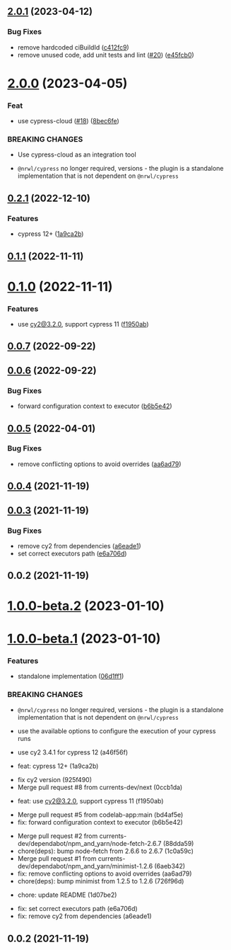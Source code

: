 

## [2.0.1](https://github.com/currents-dev/currents-nx/compare/v2.0.0...v2.0.1) (2023-04-12)


### Bug Fixes

* remove hardcoded ciBuildId ([c412fc9](https://github.com/currents-dev/currents-nx/commit/c412fc90c5bb6cfd74871bcf905d01816450d0b6))
* remove unused code, add unit tests and lint ([#20](https://github.com/currents-dev/currents-nx/issues/20)) ([e45fcb0](https://github.com/currents-dev/currents-nx/commit/e45fcb08082d79e355b2f1aebd8ea13f1fddec2b))

# [2.0.0](https://github.com/currents-dev/currents-nx/compare/v2.0.0-beta.0...v2.0.0) (2023-04-05)

### Feat

- use cypress-cloud ([#18](https://github.com/currents-dev/currents-nx/issues/18)) ([8bec6fe](https://github.com/currents-dev/currents-nx/commit/8bec6fe1087c5d90bfb297c6346c31f19c5cf81b))

### BREAKING CHANGES

- Use cypress-cloud as an integration tool

- `@nrwl/cypress` no longer required, versions - the plugin is a standalone implementation that is not dependent on `@nrwl/cypress`

## [0.2.1](https://github.com/currents-dev/currents-nx/compare/0.2.0...0.2.1) (2022-12-10)

### Features

- cypress 12+ ([1a9ca2b](https://github.com/currents-dev/currents-nx/commit/1a9ca2b2de40ef254c0e45c7a5df5b9c927c3468))

## [0.1.1](https://github.com/currents-dev/currents-nx/compare/0.1.0...0.1.1) (2022-11-11)

# [0.1.0](https://github.com/currents-dev/currents-nx/compare/0.0.7...0.1.0) (2022-11-11)

### Features

- use cy2@3.2.0, support cypress 11 ([f1950ab](https://github.com/currents-dev/currents-nx/commit/f1950abc5e680626ebfb512944a50ae3b016b0cd))

## [0.0.7](https://github.com/currents-dev/currents-nx/compare/0.0.6...0.0.7) (2022-09-22)

## [0.0.6](https://github.com/currents-dev/currents-nx/compare/0.0.5...0.0.6) (2022-09-22)

### Bug Fixes

- forward configuration context to executor ([b6b5e42](https://github.com/currents-dev/currents-nx/commit/b6b5e42b339cb1a56ae3123f3d34bb5780f97321))

## [0.0.5](https://github.com/currents-dev/currents-nx/compare/0.0.4...0.0.5) (2022-04-01)

### Bug Fixes

- remove conflicting options to avoid overrides ([aa6ad79](https://github.com/currents-dev/currents-nx/commit/aa6ad790648fe2e728da064523335e04394a7514))

## [0.0.4](https://github.com/currents-dev/currents-nx/compare/0.0.3...0.0.4) (2021-11-19)

## [0.0.3](https://github.com/currents-dev/currents-nx/compare/0.0.2...0.0.3) (2021-11-19)

### Bug Fixes

- remove cy2 from dependencies ([a6eade1](https://github.com/currents-dev/currents-nx/commit/a6eade1c7c17db7ee68c1e03c4e1ed2e42228dd1))
- set correct executors path ([e6a706d](https://github.com/currents-dev/currents-nx/commit/e6a706d8a4e255b44be280654d9fc4324a3130f2))

## 0.0.2 (2021-11-19)

# [1.0.0-beta.2](https://github.com/currents-dev/currents-nx/compare/1.0.0-beta.1...1.0.0-beta.2) (2023-01-10)

# [1.0.0-beta.1](https://github.com/currents-dev/currents-nx/compare/0.2.1...1.0.0-beta.1) (2023-01-10)

### Features

- standalone implementation ([06d1ff1](https://github.com/currents-dev/currents-nx/commit/06d1ff1df3bb85fc4fd58c130aa4110529564a58))

### BREAKING CHANGES

- `@nrwl/cypress` no longer required, versions - the plugin is a standalone implementation that is not dependent on `@nrwl/cypress`

- use the available options to configure the execution of your cypress runs

- use cy2 3.4.1 for cypress 12 (a46f56f)

* feat: cypress 12+ (1a9ca2b)

- fix cy2 version (925f490)
- Merge pull request #8 from currents-dev/next (0ccb1da)

* feat: use cy2@3.2.0, support cypress 11 (f1950ab)

- Merge pull request #5 from codelab-app:main (bd4af5e)
- fix: forward configuration context to executor (b6b5e42)

* Merge pull request #2 from currents-dev/dependabot/npm_and_yarn/node-fetch-2.6.7 (88dda59)
* chore(deps): bump node-fetch from 2.6.6 to 2.6.7 (1c0a59c)
* Merge pull request #1 from currents-dev/dependabot/npm_and_yarn/minimist-1.2.6 (6aeb342)
* fix: remove conflicting options to avoid overrides (aa6ad79)
* chore(deps): bump minimist from 1.2.5 to 1.2.6 (726f96d)

- chore: update README (1d07be2)

* fix: set correct executors path (e6a706d)
* fix: remove cy2 from dependencies (a6eade1)

## 0.0.2 (2021-11-19)